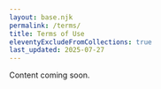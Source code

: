 ```yaml
---
layout: base.njk
permalink: /terms/
title: Terms of Use
eleventyExcludeFromCollections: true
last_updated: 2025-07-27
---
```


Content coming soon.
